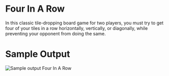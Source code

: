 Four In A Row 
========================================================
In this classic tile-dropping board game for two players, you must try to get four of your tiles in a row horizontally, vertically, or diagonally, while preventing your opponent from doing the same.

Sample Output
========================================================

![Sample output Four In A Row](https://github.com/nihathalici/The-Big-Book-of-Small-Python-Projects/blob/main/C30-Project-30-Four-In-A-Row/fourinarow_sample_output.PNG)
